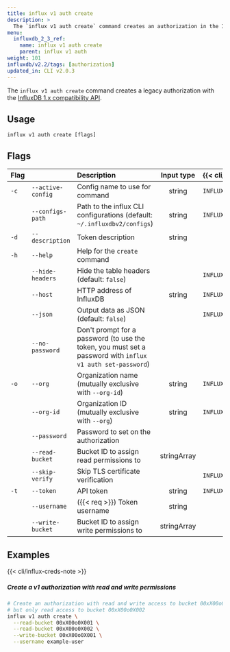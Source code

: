 ```yaml
---
title: influx v1 auth create
description: >
  The `influx v1 auth create` command creates an authorization in the InfluxDB 1.x compatibility API.
menu:
  influxdb_2_3_ref:
    name: influx v1 auth create
    parent: influx v1 auth
weight: 101
influxdb/v2.2/tags: [authorization]
updated_in: CLI v2.0.3
---
```


The `influx v1 auth create` command creates a legacy authorization with the [InfluxDB 1.x compatibility API](/influxdb/v2.2/reference/api/influxdb-1x/).

## Usage
```
influx v1 auth create [flags]
```

## Flags
| Flag |                   | Description                                                                                                | Input type  | {{< cli/mapped >}}     |
| :--- | :---------------- | :--------------------------------------------------------------------------------------------------------- | :---------: | :--------------------- |
| `-c` | `--active-config` | Config name to use for command                                                                             |   string    | `INFLUX_ACTIVE_CONFIG` |
|      | `--configs-path`  | Path to the influx CLI configurations (default: `~/.influxdbv2/configs`)                                   |   string    | `INFLUX_CONFIGS_PATH`  |
| `-d` | `--description`   | Token description                                                                                          |   string    |                        |
| `-h` | `--help`          | Help for the `create` command                                                                              |             |                        |
|      | `--hide-headers`  | Hide the table headers (default: `false`)                                                                  |             | `INFLUX_HIDE_HEADERS`  |
|      | `--host`          | HTTP address of InfluxDB                                                                                   |   string    | `INFLUX_HOST`          |
|      | `--json`          | Output data as JSON (default: `false`)                                                                     |             | `INFLUX_OUTPUT_JSON`   |
|      | `--no-password`   | Don't prompt for a password (to use the token, you must set a password with `influx v1 auth set-password`) |             |                        |
| `-o` | `--org`           | Organization name (mutually exclusive with `--org-id`)                                                     |   string    | `INFLUX_ORG`           |
|      | `--org-id`        | Organization ID (mutually exclusive with `--org`)                                                          |   string    | `INFLUX_ORG_ID`        |
|      | `--password`      | Password to set on the authorization                                                                       |             |                        |
|      | `--read-bucket`   | Bucket ID to assign read permissions to                                                                    | stringArray |                        |
|      | `--skip-verify`   | Skip TLS certificate verification                                                                          |             | `INFLUX_SKIP_VERIFY`   |
| `-t` | `--token`         | API token                                                                                                  |   string    | `INFLUX_TOKEN`         |
|      | `--username`      | ({{< req >}}) Token username                                                                               |   string    |                        |
|      | `--write-bucket`  | Bucket ID to assign write permissions to                                                                   | stringArray |                        |

## Examples

{{< cli/influx-creds-note >}}

##### Create a v1 authorization with read and write permissions
```sh
# Create an authorization with read and write access to bucket 00xX00o0X001
# but only read access to bucket 00xX00o0X002
influx v1 auth create \
  --read-bucket 00xX00o0X001 \
  --read-bucket 00xX00o0X002 \
  --write-bucket 00xX00o0X001 \
  --username example-user
```
